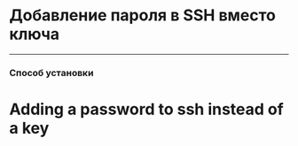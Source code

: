 # Добавление пароля в SSH вместо ключа 
____
### Способ установки

# Adding a password to ssh instead of a key
